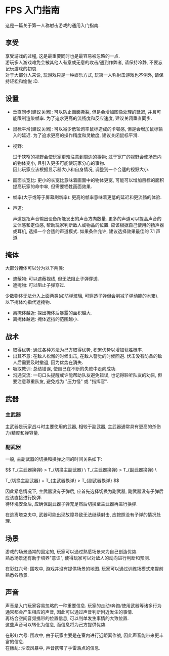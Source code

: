 # FPS 入门指南

这是一篇关于第一人称射击游戏的通用入门指南.  

## 享受

享受游戏的过程, 这是最重要同时也是最容易被忽略的一点.  
游玩多人游戏难免会被其他人有意或无意的攻击/遇到作弊者, 请保持冷静, 不要忘记玩游戏的初衷.  
对于大部分人来说, 玩游戏只是一种娱乐方式, 玩第一人称射击游戏也不例外, 请保持轻松和愉悦 :D.  

## 设置

- 垂直同步(建议关闭): 可以防止画面撕裂, 但是会增加图像处理的延迟, 并且可能限制渲染帧率. 为了追求更高的流畅度和反应速度, 建议关闭垂直同步.
- 鼠标平滑(建议关闭): 可以减少低轮询率鼠标造成的卡顿感, 但是会增加鼠标输入的延迟. 为了追求更高的操作精度和灵敏度, 建议关闭鼠标平滑.
- 视野:

    过于狭窄的视野会使玩家更难注意到周边的事物; 过于宽广的视野会使场景内的物体变小, 且引入更多可能使玩家分心的事物.  
    因此玩家应该根据显示器大小和自身情况, 调整到一个合适的视野大小.  

- 画面长宽比: 更小的长宽比意味着画面中的物体更宽, 可能可以增加目标的面积提高玩家的命中率, 但需要牺牲画面效果.
- 帧率(大于或等于屏幕刷新率): 更高的帧率意味着更低的延迟和更流畅的体验.
- 声道:

    声道是指声音输出设备所能发出的声音方向数量. 更多的声道可以提高声音的立体感和定位感, 帮助玩家判断敌人或物品的位置. 应该根据自己使用的扬声器或耳机, 选择一个合适的声道模式. 如果条件允许, 建议选择效果最佳的 7.1 声道.

## 掩体

大部分掩体可以分为以下两类:  

- 遮蔽物: 可以遮蔽视线, 但无法阻止子弹穿透.
- 遮掩物: 可以阻止子弹穿过.

少数物体无法分入上面两类(如防弹玻璃, 可穿透子弹但会削减子弹动能的木箱).  
以下掩体均指代遮掩物.  

- 离掩体越近: 探出掩体后暴露的面积越大.
- 离掩体越远: 掩体遮挡的范围越小.

## 战术

- 取得优势: 通过各种方法为己方取得优势, 积累优势以增加获胜概率.
- 出其不意: 在敌人松懈的时候出击, 在敌人警觉的时候回避. 伏击没有防备的敌人后需要及时撤退, 因为优势在消失.
- 吸取教训: 总结错误, 使自己在不断的失败中走向成功.
- 沟通交流: 一句口头提醒或许能帮助队友避免错误, 也记得聆听队友的劝告, 但要注意尊重队友, 避免成为 "压力怪" 或 "指挥官".

## 武器

### 主武器

主武器是玩家战斗时主要使用的武器, 相较于副武器, 主武器通常具有更高的杀伤力/精度和弹容量.  

### 副武器

一般, 主副武器的切换和换弹之间的时间关系如下:  

$$
T_{主武器换弹} > T_{切换主副武器} \\
T_{主武器换弹} > T_{副武器换弹}   \\

T_{切换主副武器} + T_{主武器换弹} > T_{副武器换弹}
$$

因此紧急情况下, 主武器没有子弹后, 应首先选择切换为副武器, 副武器没有子弹后应该直接进行换弹.  
待环境安全后, 应确保副武器子弹充足然后切换至主武器再进行换弹.  

在逃离塔克夫中, 武器可能出现故障导致无法继续射击, 应按照没有子弹的情况处理.  

## 场景

游戏的场景通常的固定的, 玩家可以通过熟悉场景来为自己创造优势.  
熟悉场景还有助于培养"意识", 使得玩家可以对敌人的动向进行判断和预测.  

在彩虹六号: 围攻中, 游戏并没有提供场景的地图. 玩家可以通过训练场模式来提前熟悉各场景.  

## 声音

声音是入门玩家容易忽略的一种重要信息.
玩家的走动/奔跑/使用武器等诸多行为通常都会产生相应的声音, 因此可以通过声音判断附近发生的事情.  
再结合空间音频携带的位置信息, 可以判单发生事情的大致位置.  
这些声音可以转化为信息, 而信息将为己方提供优势.  

在彩虹六号: 围攻中, 由于玩家主要是在室内进行近距离作战, 因此声音能带来更丰富的信息.  
在叛乱: 沙漠风暴中, 声音携带了手雷落点的信息.  
